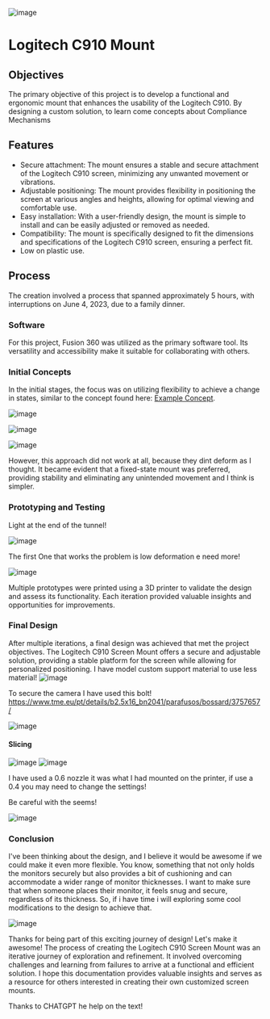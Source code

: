![image](https://github.com/3devangelist/Complient_mechanisms_learning_experience/assets/17902658/c298563d-d521-443f-a98f-4a8319875310)

# Logitech C910 Mount

## Objectives
The primary objective of this project is to develop a functional and ergonomic mount that enhances the usability of the Logitech C910. By designing a custom solution, to learn come concepts about Compliance Mechanisms 
## Features
- Secure attachment: The mount ensures a stable and secure attachment of the Logitech C910 screen, minimizing any unwanted movement or vibrations.
- Adjustable positioning: The mount provides flexibility in positioning the screen at various angles and heights, allowing for optimal viewing and comfortable use.
- Easy installation: With a user-friendly design, the mount is simple to install and can be easily adjusted or removed as needed.
- Compatibility: The mount is specifically designed to fit the dimensions and specifications of the Logitech C910 screen, ensuring a perfect fit.
- Low on plastic use.

## Process
The creation involved a process that spanned approximately 5 hours, with interruptions on June 4, 2023, due to a family dinner.

### Software
For this project, Fusion 360 was utilized as the primary software tool. Its versatility and accessibility make it suitable for collaborating with others.

### Initial Concepts
In the initial stages, the focus was on utilizing flexibility to achieve a change in states, similar to the concept found here: [Example Concept](https://www.thingiverse.com/thing:3163115).

![image](https://github.com/3devangelist/Complient_mechanisms_learning_experience/assets/17902658/7c8d7faf-fa81-480c-9f00-e43ebc5778ee)

![image](https://github.com/3devangelist/Complient_mechanisms_learning_experience/assets/17902658/bffb1b43-fc7c-4459-8fb9-3f17dbce7673)

![image](https://github.com/3devangelist/Complient_mechanisms_learning_experience/assets/17902658/84ea2a8b-9103-41eb-a445-d6c12736ca32)

However, this approach did not work at all, because they dint deform as I thought. It became evident that a fixed-state mount was preferred, providing stability and eliminating any unintended movement and I think is simpler.

### Prototyping and Testing
Light at the end of the tunnel!

![image](https://github.com/3devangelist/Complient_mechanisms_learning_experience/assets/17902658/08a56bc4-4745-4623-bfea-ee0d9893cc49)

The first One that works the problem is low deformation e need more!

![image](https://github.com/3devangelist/Complient_mechanisms_learning_experience/assets/17902658/d2d91f5f-99a1-45e4-8474-4dc30fd941e6)

Multiple prototypes were printed using a 3D printer to validate the design and assess its functionality. Each iteration provided valuable insights and opportunities for improvements.

### Final Design
After multiple iterations, a final design was achieved that met the project objectives. The Logitech C910 Screen Mount offers a secure and adjustable solution, providing a stable platform for the screen while allowing for personalized positioning. I have model custom support material to use less material!
![image](https://github.com/3devangelist/Complient_mechanisms_learning_experience/assets/17902658/8bef7291-c3c2-4930-be29-cb2392cbd40f)

To secure the camera I have used this bolt!
https://www.tme.eu/pt/details/b2.5x16_bn2041/parafusos/bossard/3757657/

![image](https://github.com/3devangelist/Complient_mechanisms_learning_experience/assets/17902658/340d3033-c632-4702-b321-13309c31a9f4)

#### Slicing
![image](https://github.com/3devangelist/Complient_mechanisms_learning_experience/assets/17902658/1854673f-9379-4ee4-9cc9-925f1a9cfc94)
![image](https://github.com/3devangelist/Complient_mechanisms_learning_experience/assets/17902658/ca952983-f624-44a9-bc79-62d5b29e9d56)

I have used a 0.6 nozzle it was what I had mounted on the printer, if use a 0.4 you may need to change the settings!

Be careful with the seems!

![image](https://github.com/3devangelist/Complient_mechanisms_learning_experience/assets/17902658/d0e7aeb7-aa06-4c4d-aa09-edc09f36ae83)



### Conclusion

I've been thinking about the design, and I believe it would be awesome if we could make it even more flexible. You know, something that not only holds the monitors securely but also provides a bit of cushioning and can accommodate a wider range of monitor thicknesses.
I want to make sure that when someone places their monitor, it feels snug and secure, regardless of its thickness. So, if i have time i will exploring some cool modifications to the design to achieve that.

![image](https://github.com/3devangelist/Complient_mechanisms_learning_experience/assets/17902658/e04be95b-e323-4b6b-9dbb-2c77f77d030f)

Thanks for being part of this exciting journey of design! Let's make it awesome!
The process of creating the Logitech C910 Screen Mount was an iterative journey of exploration and refinement. It involved overcoming challenges and learning from failures to arrive at a functional and efficient solution. I hope this documentation provides valuable insights and serves as a resource for others interested in creating their own customized screen mounts.

Thanks to CHATGPT he help on the text!





